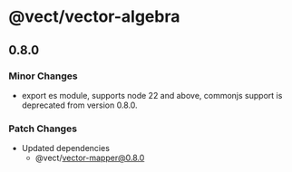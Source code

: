 # @vect/vector-algebra

## 0.8.0

### Minor Changes

- export es module, supports node 22 and above, commonjs support is deprecated from version 0.8.0.

### Patch Changes

- Updated dependencies
  - @vect/vector-mapper@0.8.0

